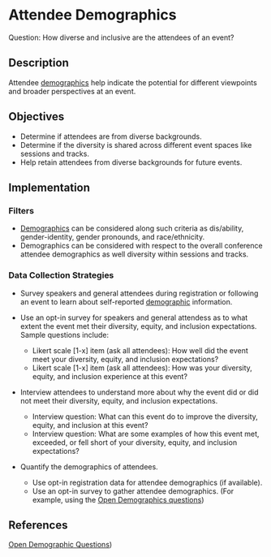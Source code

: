# Attendee Demographics

Question: How diverse and inclusive are the attendees of an event?


## Description

Attendee [demographics](https://github.com/chaoss/wg-diversity-inclusion/tree/master/demographic-data) help indicate the potential for different viewpoints and broader perspectives at an event. 


## Objectives

- Determine if attendees are from diverse backgrounds. 
- Determine if the diversity is shared across different event spaces like sessions and tracks. 
- Help retain attendees from diverse backgrounds for future events. 


## Implementation

### Filters

- [Demographics](https://github.com/chaoss/wg-diversity-inclusion/tree/master/demographic-data) can be considered along such criteria as dis/ability, gender-identity, gender pronounds, and race/ethnicity. 
- Demographics can be considered with respect to the overall conference attendee demographics as well diversity within sessions and tracks.


### Data Collection Strategies 

- Survey speakers and general attendees during registration or following an event to learn about self-reported [demographic](https://github.com/chaoss/wg-diversity-inclusion/tree/master/demographic-data) information. 

- Use an opt-in survey for speakers and general attendess as to what extent the event met their diversity, equity, and inclusion expectations. Sample questions include: 
  * Likert scale [1-x] item (ask all attendees): How well did the event meet your diversity, equity, and inclusion expectations?
  * Likert scale [1-x] item (ask all attendees): How was your diversity, equity, and inclusion experience at this event?

- Interview attendees to understand more about why the event did or did not meet their diversity, equity, and inclusion expectations.
  * Interview question: What can this event do to improve the diversity, equity, and inclusion at this event?
  * Interview question: What are some examples of how this event met, exceeded, or fell short of your diversity, equity, and inclusion expectations?

- Quantify the demographics of attendees.
  * Use opt-in registration data for attendee demographics (if available).
  * Use an opt-in survey to gather attendee demographics. (For example, using the [Open Demographics questions](http://nikkistevens.com/open-demographics/))
  
  
## References
[Open Demographic Questions](http://nikkistevens.com/open-demographics/))
